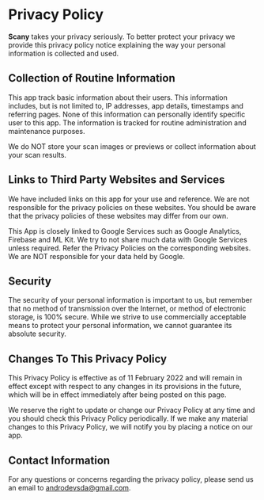 # Privacy Policy

**Scany** takes your privacy seriously. To better protect your privacy we provide this privacy policy notice explaining the way your personal information is collected and used.


## Collection of Routine Information

This app track basic information about their users. This information includes, but is not limited to, IP addresses, app details, timestamps and referring pages. None of this information can personally identify specific user to this app. The information is tracked for routine administration and maintenance purposes.

We do NOT store your scan images or previews or collect information about your scan results.


## Links to Third Party Websites and Services

We have included links on this app for your use and reference. We are not responsible for the privacy policies on these websites. You should be aware that the privacy policies of these websites may differ from our own.

This App is closely linked to Google Services such as Google Analytics, Firebase and ML Kit. We try to not share much data with Google Services unless required. Refer the Privacy Policies on the corresponding websites. We are NOT responsible for your data held by Google.


## Security

The security of your personal information is important to us, but remember that no method of transmission over the Internet, or method of electronic storage, is 100% secure. While we strive to use commercially acceptable means to protect your personal information, we cannot guarantee its absolute security.


## Changes To This Privacy Policy

This Privacy Policy is effective as of 11 February 2022 and will remain in effect except with respect to any changes in its provisions in the future, which will be in effect immediately after being posted on this page.

We reserve the right to update or change our Privacy Policy at any time and you should check this Privacy Policy periodically. If we make any material changes to this Privacy Policy, we will notify you by placing a notice on our app.


## Contact Information

For any questions or concerns regarding the privacy policy, please send us an email to [androdevsda@gmail.com](mailto:androdevsda@gmail.com).
